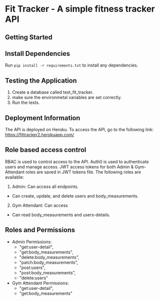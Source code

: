 # Fit Tracker - A simple fitness tracker API

## Getting Started

## Install Dependencies

Run `pip install -r requirements.txt` to install any dependencies.


## Testing the Application
1. Create a database called test_fit_tracker.
2. make sure the environmetal variables are set correctly.
3. Run the tests.

## Deployment Information
The API is deployed on Heroku.
To access the API, go to the following link: https://fittracker2.herokuapp.com/


## Role based access control
RBAC is used to control access to the API.
Auth0 is used to authenticate users and manage access.
JWT access tokens for both Admin & Gym-Attendant roles are saved in JWT tokens file.
The following roles are available:
1. Admin: Can access all endpoints.
- Can create, update, and delete users and body_measurements.
2. Gym Attendant: Can access 
- Can read body_measurements and users-details.

## Roles and Permissions

- Admin Permissions:
    - "get:user-detail",
    - "get:body_measurements",
    - "delete:body_measurements",
    - "patch:body_measurements",
    - "post:users",
    - "post:body_measurements",
    - "delete:users"
- Gym Attendant Permissions:
    - "get:user-detail",
    - "get:body_measurements"

